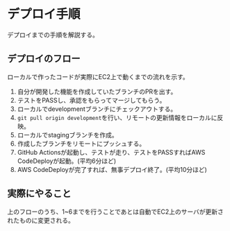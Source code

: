 # デプロイ手順

デプロイまでの手順を解説する。

## デプロイのフロー

ローカルで作ったコードが実際にEC2上で動くまでの流れを示す。

1. 自分が開発した機能を作成していたブランチのPRを出す。
2. テストをPASSし、承認をもらってマージしてもらう。
3. ローカルでdevelopmentブランチにチェックアウトする。
4. `git pull origin development`を行い、リモートの更新情報をローカルに反映。
5. ローカルでstagingブランチを作成。
6. 作成したブランチをリモートにプッシュする。
7. GitHub Actionsが起動し、テストが走り、テストをPASSすればAWS CodeDeployが起動。(平均6分ほど)
8. AWS CodeDeployが完了すれば、無事デプロイ終了。(平均10分ほど)

## 実際にやること

上のフローのうち、1~6までを行うことであとは自動でEC2上のサーバが更新されたものに変更される。